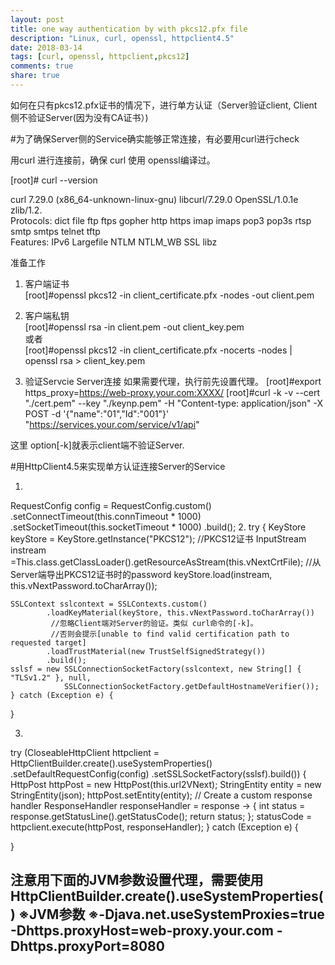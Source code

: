 ```yaml
---
layout: post
title: one way authentication by with pkcs12.pfx file
description: "Linux, curl, openssl, httpclient4.5"
date: 2018-03-14
tags: [curl, openssl, httpclient,pkcs12]
comments: true
share: true
---
```


如何在只有pkcs12.pfx证书的情况下，进行单方认证（Server验证client, Client侧不验证Server(因为没有CA证书）)  

#为了确保Server侧的Service确实能够正常连接，有必要用curl进行check  

用curl 进行连接前，确保 curl 使用 openssl编译过。  

[root]# curl --version  

curl 7.29.0 (x86_64-unknown-linux-gnu) libcurl/7.29.0 OpenSSL/1.0.1e zlib/1.2.  
Protocols: dict file ftp ftps gopher http https imap imaps pop3 pop3s rtsp smtp smtps telnet tftp  
Features: IPv6 Largefile NTLM NTLM_WB SSL libz  

准备工作  
1. 客户端证书  
[root]#openssl pkcs12 -in client_certificate.pfx -nodes -out client.pem  

2. 客户端私钥  
[root]#openssl rsa -in client.pem -out client_key.pem  
或者  
[root]#openssl pkcs12 -in client_certificate.pfx -nocerts -nodes | openssl rsa > client_key.pem  

3. 验证Servcie Server连接
如果需要代理，执行前先设置代理。
[root]#export https_proxy=https://web-proxy.your.com:XXXX/
[root]#curl -k -v --cert "./cert.pem" --key "./keynp.pem" -H "Content-type: application/json" -X POST -d '{"name":"01","Id":"001"}' "https://services.your.com/service/v1/api"

这里 option[-k]就表示client端不验证Server.


#用HttpClient4.5来实现单方认证连接Server的Service

1.
RequestConfig config = RequestConfig.custom()
              	.setConnectTimeout(this.connTimeout * 1000)
		.setSocketTimeout(this.socketTimeout * 1000)
		.build();
2.
try {
	KeyStore keyStore = KeyStore.getInstance("PKCS12");
	//PKCS12证书
	InputStream instream =This.class.getClassLoader().getResourceAsStream(this.vNextCrtFile);
	//从Server端导出PKCS12证书时的password
	keyStore.load(instream, this.vNextPassword.toCharArray());

	SSLContext sslcontext = SSLContexts.custom()
			.loadKeyMaterial(keyStore, this.vNextPassword.toCharArray())
			 //忽略Client端对Server的验证。类似 curl命令的[-k]。
			 //否则会提示[unable to find valid certification path to requested target]
			.loadTrustMaterial(new TrustSelfSignedStrategy())
			.build();
	sslsf = new SSLConnectionSocketFactory(sslcontext, new String[] { "TLSv1.2" }, null,
				SSLConnectionSocketFactory.getDefaultHostnameVerifier());
	} catch (Exception e) {
}

3.
try (CloseableHttpClient httpclient = HttpClientBuilder.create().useSystemProperties()
				.setDefaultRequestConfig(config)
				.setSSLSocketFactory(sslsf).build()) {
           HttpPost httpPost = new HttpPost(this.url2VNext);
           StringEntity entity = new StringEntity(json);
           httpPost.setEntity(entity);
           // Create a custom response handler
           ResponseHandler<Integer> responseHandler = response -> {
                int status = response.getStatusLine().getStatusCode();
                return status;
           };
	statusCode = httpclient.execute(httpPost, responseHandler);
} catch (Exception e) {

}

 注意用下面的JVM参数设置代理，需要使用HttpClientBuilder.create().useSystemProperties()
 ※JVM参数
 ※-Djava.net.useSystemProxies=true -Dhttps.proxyHost=web-proxy.your.com -Dhttps.proxyPort=8080
---